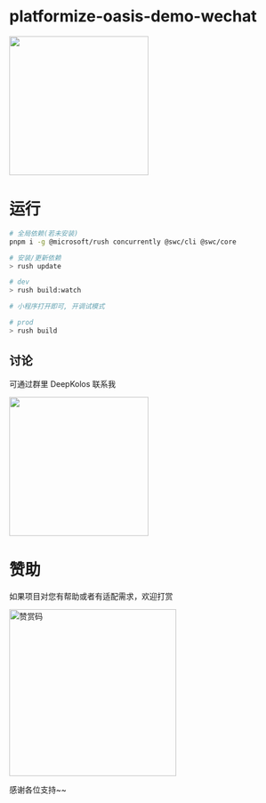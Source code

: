 # platformize-oasis-demo-wechat

<div>
  <img src="https://raw.githubusercontent.com/deepkolos/platformize/main/examples/oasis-wechat/demo.gif" width="250" alt="" style="display:inline-block;"/>
</div>

# 运行

```sh
# 全局依赖(若未安装)
pnpm i -g @microsoft/rush concurrently @swc/cli @swc/core

# 安装/更新依赖
> rush update

# dev
> rush build:watch

# 小程序打开即可, 开调试模式

# prod
> rush build
```

## 讨论

可通过群里 DeepKolos 联系我

<img width="250" src="https://raw.githubusercontent.com/deepkolos/platformize/main/docs/qq-group.jpg" />

# 赞助

如果项目对您有帮助或者有适配需求，欢迎打赏

<img src="https://upload-images.jianshu.io/upload_images/252050-d3d6bfdb1bb06ddd.png?imageMogr2/auto-orient/strip%7CimageView2/2/w/1240" alt="赞赏码" width="300">

感谢各位支持~~
